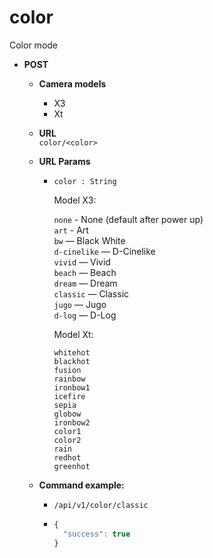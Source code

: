 color
=====
Color mode

* **POST**

  * **Camera models**
    * X3
    * Xt

  * **URL**  
    `color/<color>`
    
  * **URL Params**  
    * `color : String`  
      
       Model X3:
    
      `none` - None (default after power up)  
      `art` - Art  
      `bw` — Black White  
      `d-cinelike` — D-Cinelike  
      `vivid` — Vivid  
      `beach` — Beach  
      `dream` — Dream  
      `classic` — Classic  
      `jugo` — Jugo  
      `d-log` — D-Log  
      
      Model Xt:
      
      `whitehot`  
      `blackhot`  
      `fusion`  
      `rainbow`  
      `ironbow1`  
      `icefire`  
      `sepia`  
      `globow`  
      `ironbow2`  
      `color1`  
      `color2`  
      `rain`  
      `redhot`  
      `greenhot`  
  
  * **Command example:**
    * `/api/v1/color/classic`
    * ```javascript
      {
        "success": true
      }
      ```


